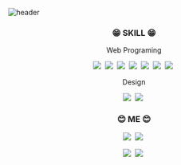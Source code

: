 ![header](https://capsule-render.vercel.app/api?type=wave&color=gradient&animation=twinkling&height=300&section=header&text=YOO%20MINHO&fontSize=90)

<h3 align="center"> 😁 SKILL 😁</h3>

<p align="center">Web Programing</p>

<p align="center">
  <img src="https://img.shields.io/badge/HTML5-E34F26?style=flat-square&logo=html5&logoColor=white"/></a>&nbsp  
  <img src="https://img.shields.io/badge/CSS3-1572B6?style=flat-square&logo=css3&logoColor=white"/></a>&nbsp  
  <img src="https://img.shields.io/badge/JavaScript-F7DF1E?style=flat-square&logo=javascript&logoColor=white"/></a>&nbsp 
  <img src="https://img.shields.io/badge/jQuery-0769AD?style=flat-square&logo=jquery&logoColor=white"/></a>&nbsp  
  <img src="https://img.shields.io/badge/vue.js-4FC08D?style=flat-square&logo=vue.js&logoColor=white"/></a>&nbsp 
  <img src="https://img.shields.io/badge/npm-CB3837?style=flat-square&logo=npm&logoColor=white"/></a>&nbsp 
  <img src="https://img.shields.io/badge/Node.js-339933?style=flat-square&logo=Node.js&logoColor=white"/></a>&nbsp 
</p>

<p align="center">Design</p>

<p align="center">
  <img src="https://img.shields.io/badge/Adobe Photoshop-31A8FF?style=flat-square&logo=Adobe Photoshop&logoColor=white"/></a>&nbsp 
  <img src="https://img.shields.io/badge/Adobe Illustrator-FF9A00?style=flat-square&logo=Adobe Illustrator&logoColor=white"/></a>&nbsp 
</p>
  
<h3 align="center">😊 ME 😊</h3>

<p align="center">
  <img src="https://img.shields.io/badge/ymh0951@kakao.com-FFCD00?style=flat-square&logo=KakaoTalk&logoColor=white"/></a>&nbsp
  <img src="https://img.shields.io/badge/ymh0951@naver.com-03C75A?style=flat-square&logo=Naver&logoColor=white"/></a>&nbsp
</p>

<p align="center">
    <a href="https://www.facebook.com/profile.php?id=100003937776695"><img src="https://img.shields.io/badge/Facebook-1877F2?style=flat-square&logo=facebook&logoColor=white&link=https://www.facebook.com/profile.php?id=100003937776695"/></a>&nbsp 
  <a href="https://www.instagram.com/_elated_mh/"><img src="https://img.shields.io/badge/Instagram-E4405F?style=flat-square&logo=instagram&logoColor=white&link=instagram.com/codebychloe"/></a>&nbsp 
</p>
